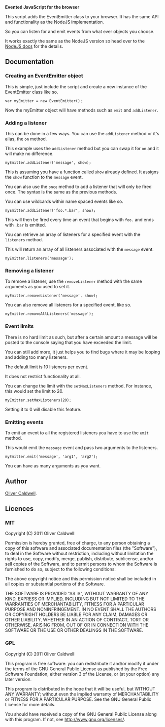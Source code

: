 **Evented JavaScript for the browser**

This script adds the EventEmitter class to your browser. It has the same API and functionality as the NodeJS implementation.

So you can listen for and emit events from what ever objects you choose.

It works exactly the same as the NodeJS version so head over to the [NodeJS docs](http://nodejs.org/docs/v0.4.5/api/events.html#events.EventEmitter) for the details.

## Documentation

### Creating an EventEmitter object

This is simple, just include the script and create a new instance of the EventEmitter class like so.

    var myEmitter = new EventEmitter();

Now the myEmitter object will have methods such as `emit` and `addListener`.

### Adding a listener

This can be done in a few ways. You can use the `addListener` method or it's alias, the `on` method.

This example uses the `addListener` method but you can swap it for `on` and it will make no difference.

    myEmitter.addListener('message', show);

This is assuming you have a function called `show` already defined. It assigns the `show` function to the `message` event.

You can also use the `once` method to add a listener that will only be fired once. The syntax is the same as the previous methods.

You can use wildcards within name spaced events like so.

    myEmitter.addListener('foo.*.bar', show);

This will then be fired every time an event that begins with `foo.` and ends with `.bar` is emitted.

You can retrieve an array of listeners for a specified event with the `listeners` method.

This will return an array of all listeners associated with the `message` event.

    myEmitter.listeners('message');

### Removing a listener

To remove a listener, use the `removeListener` method with the same arguments as you used to set it.

    myEmitter.removeListener('message', show);

You can also remove all listeners for a specified event, like so.

    myEmitter.removeAllListeners('message');

### Event limits

There is no hard limit as such, but after a certain amount a message will be posted to the console saying that you have exceeded the limit.

You can still add more, it just helps you to find bugs where it may be looping and adding too many listeners.

The default limit is 10 listeners per event.

It does not restrict functionality at all.

You can change the limit with the `setMaxListeners` method. For instance, this would set the limit to 20.

    myEmitter.setMaxListeners(20);

Setting it to 0 will disable this feature.

### Emitting events

To emit an event to all the registered listeners you have to use the `emit` method.

This would emit the `message` event and pass two arguments to the listeners.

    myEmitter.emit('message', 'arg1', 'arg2');

You can have as many arguments as you want.

## Author

[Oliver Caldwell](http://flowdev.co.uk/).

## Licences

### MIT
Copyright (C) 2011 Oliver Caldwell

Permission is hereby granted, free of charge, to any person obtaining a copy
of this software and associated documentation files (the "Software"), to deal
in the Software without restriction, including without limitation the rights
to use, copy, modify, merge, publish, distribute, sublicense, and/or sell
copies of the Software, and to permit persons to whom the Software is
furnished to do so, subject to the following conditions:

The above copyright notice and this permission notice shall be included in
all copies or substantial portions of the Software.

THE SOFTWARE IS PROVIDED "AS IS", WITHOUT WARRANTY OF ANY KIND, EXPRESS OR
IMPLIED, INCLUDING BUT NOT LIMITED TO THE WARRANTIES OF MERCHANTABILITY,
FITNESS FOR A PARTICULAR PURPOSE AND NONINFRINGEMENT. IN NO EVENT SHALL THE
AUTHORS OR COPYRIGHT HOLDERS BE LIABLE FOR ANY CLAIM, DAMAGES OR OTHER
LIABILITY, WHETHER IN AN ACTION OF CONTRACT, TORT OR OTHERWISE, ARISING FROM,
OUT OF OR IN CONNECTION WITH THE SOFTWARE OR THE USE OR OTHER DEALINGS IN
THE SOFTWARE.

### GPL
Copyright (C) 2011 Oliver Caldwell

This program is free software: you can redistribute it and/or modify
it under the terms of the GNU General Public License as published by
the Free Software Foundation, either version 3 of the License, or
(at your option) any later version.

This program is distributed in the hope that it will be useful,
but WITHOUT ANY WARRANTY; without even the implied warranty of
MERCHANTABILITY or FITNESS FOR A PARTICULAR PURPOSE.  See the
GNU General Public License for more details.

You should have received a copy of the GNU General Public License
along with this program. If not, see <http://www.gnu.org/licenses/>.